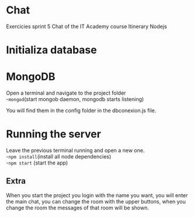 # Chat
Exercicies sprint 5 Chat of the IT Academy course
Itinerary Nodejs



# Initializa database

# MongoDB
Open a terminal and navigate  to the project folder<br>
-`mongod`(start mongob daemon, mongodb starts listening)<br>

You will find them in the config folder in the dbconexion.js file.



# Running the server 
Leave the previous terminal running and open a new one.<br>
-`npm install`(install all node dependencies)<br>
-`npm start` (start the app)<br>


## Extra

When you start the project you login with the name you want, you will enter the main chat, you can change the room with the upper buttons, when you change the room the messages of that room will be shown.
